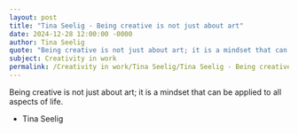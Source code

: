 ```yaml
---
layout: post
title: "Tina Seelig - Being creative is not just about art"
date: 2024-12-28 12:00:00 -0000
author: Tina Seelig
quote: "Being creative is not just about art; it is a mindset that can be applied to all aspects of life."
subject: Creativity in work
permalink: /Creativity in work/Tina Seelig/Tina Seelig - Being creative is not just about art
---
```


Being creative is not just about art; it is a mindset that can be applied to all aspects of life.

- Tina Seelig
